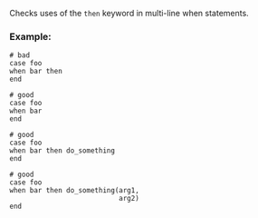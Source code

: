 Checks uses of the `then` keyword
in multi-line when statements.

### Example:
    # bad
    case foo
    when bar then
    end

    # good
    case foo
    when bar
    end

    # good
    case foo
    when bar then do_something
    end

    # good
    case foo
    when bar then do_something(arg1,
                               arg2)
    end
